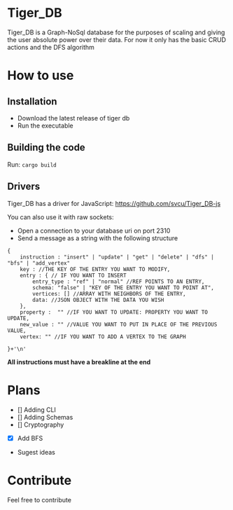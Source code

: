 # Tiger_DB
Tiger_DB is a Graph-NoSql database for the purposes of scaling and giving the user absolute power over their data. For now it only has the basic CRUD actions and the DFS algorithm

# How to use

## Installation

- Download the latest release of tiger db
- Run the executable

## Building the code

Run:  `cargo build`

## Drivers

Tiger_DB has a driver for JavaScript: https://github.com/svcu/Tiger_DB-js

You can also use it with raw sockets:

- Open a connection to your database uri on port 2310
- Send a message as a string with the following structure
```
{
    instruction : "insert" | "update" | "get" | "delete" | "dfs" | "bfs" | "add_vertex"
    key : //THE KEY OF THE ENTRY YOU WANT TO MODIFY,
    entry : { // IF YOU WANT TO INSERT
        entry_type : "ref" | "normal" //REF POINTS TO AN ENTRY,
        schema: "false" | "KEY OF THE ENTRY YOU WANT TO POINT AT",
        vertices: [] //ARRAY WITH NEIGHBORS OF THE ENTRY,
        data: //JSON OBJECT WITH THE DATA YOU WISH
    },
    property :  "" //IF YOU WANT TO UPDATE: PROPERTY YOU WANT TO UPDATE,
    new_value : "" //VALUE YOU WANT TO PUT IN PLACE OF THE PREVIOUS VALUE,
    vertex: "" //IF YOU WANT TO ADD A VERTEX TO THE GRAPH 

}+'\n'
```
**All instructions must have a breakline at the end**


# Plans

- [] Adding CLI
- [] Adding Schemas
- [] Cryptography
- [x] Add BFS
- Sugest ideas

# Contribute

Feel free to contribute
